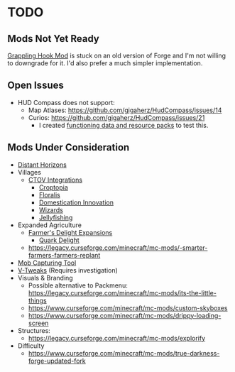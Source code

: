 # TODO

## Mods Not Yet Ready

[Grappling Hook Mod](https://www.curseforge.com/minecraft/mc-mods/grappling-hook-mod)
is stuck on an old version of Forge and I'm not willing to downgrade for it. I'd
also prefer a much simpler implementation.

## Open Issues

- HUD Compass does not support:
  - Map Atlases: https://github.com/gigaherz/HudCompass/issues/14
  - Curios: https://github.com/gigaherz/HudCompass/issues/21
    - I created
      [functioning data and resource packs](https://github.com/pskfyi/minecraft-compass-curio)
      to test this.

## Mods Under Consideration

- [Distant Horizons](https://www.curseforge.com/minecraft/mc-mods/distant-horizons)
- Villages
  - [CTOV Integrations](https://github.com/ChoiceTheorem/ChoiceTheorem-s-overhauled-village/wiki/Compatibility)
    - [Croptopia](https://www.curseforge.com/minecraft/texture-packs/ctov-croptopia-compat)
    - [Floralis](https://www.curseforge.com/minecraft/mc-mods/floralis)
    - [Domestication Innovation](https://www.curseforge.com/minecraft/mc-mods/domestication-innovation)
    - [Wizards](https://www.curseforge.com/minecraft/mc-mods/wizards)
    - [Jellyfishing](https://www.curseforge.com/minecraft/mc-mods/jellyfishing)
- Expanded Agriculture
  - [Farmer's Delight Expansions](https://www.curseforge.com/minecraft/search?page=1&pageSize=20&sortBy=total+downloads&class=mc-mods&search=delight&version=1.20.1&gameVersionTypeId=1)
    - [Quark Delight](https://www.curseforge.com/minecraft/mc-mods/quark-delight)
  - https://legacy.curseforge.com/minecraft/mc-mods/-smarter-farmers-farmers-replant
- [Mob Capturing Tool](https://www.curseforge.com/minecraft/mc-mods/mob-capturing-tool)
- [V-Tweaks](https://www.curseforge.com/minecraft/mc-mods/v-tweaks) (Requires
  investigation)
- Visuals & Branding
  - Possible alternative to Packmenu:
    https://legacy.curseforge.com/minecraft/mc-mods/its-the-little-things
  - https://www.curseforge.com/minecraft/mc-mods/custom-skyboxes
  - https://www.curseforge.com/minecraft/mc-mods/drippy-loading-screen
- Structures:
  - https://legacy.curseforge.com/minecraft/mc-mods/explorify
- Difficulty
  - https://www.curseforge.com/minecraft/mc-mods/true-darkness-forge-updated-fork
